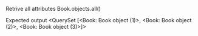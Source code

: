 Retrive all attributes 
Book.objects.all()

Expected output
<QuerySet [<Book: Book object (1)>, <Book: Book object (2)>, <Book: Book object (3)>]>

